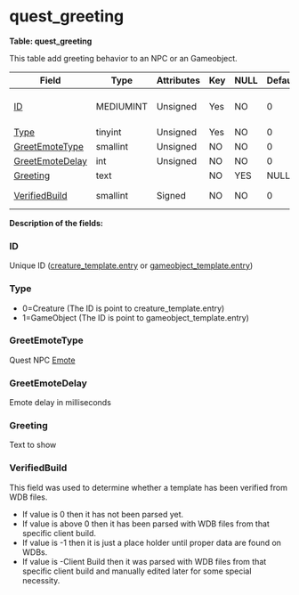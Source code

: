 # quest\_greeting

**Table: quest\_greeting**

This table add greeting behavior to an NPC or an Gameobject.

| Field                | Type      | Attributes | Key | NULL | Default | Comment                                                          |
|----------------------|-----------|------------|-----|------|---------|------------------------------------------------------------------|
| [ID][1]              | MEDIUMINT | Unsigned   | Yes | NO   | 0       | Unique ID (creature_template.entry or gameobject_template.entry) |
| [Type][2]            | tinyint   | Unsigned   | Yes | NO   | 0       | 0=Creature 1=GameObject                                          |
| [GreetEmoteType][3]  | smallint  | Unsigned   | NO  | NO   | 0       | Quest NPC Emote                                                  |
| [GreetEmoteDelay][4] | int       | Unsigned   | NO  | NO   | 0       | Emote delay in milliseconds                                      |
| [Greeting][5]        | text      |            | NO  | YES  | NULL    | Text to show                                                     |
| [VerifiedBuild][6]   | smallint  | Signed     | NO  | NO   | 0       | Game client Build number or manually set value                   |

[1]: #id
[2]: #type
[3]: #greetemotetype
[4]: #greetemotedelay
[5]: #greeting
[6]: #verifiedbuild

**Description of the fields:**

### ID

Unique ID ([creature\_template.entry](https://trinitycore.atlassian.net/wiki/display/tc/creature_template#creature_template-entry) or [gameobject\_template.entry](https://trinitycore.atlassian.net/wiki/display/tc/gameobject_template#gameobject_template-entry))

### Type

-   0=Creature (The ID is point to creature\_template.entry)
-   1=GameObject (The ID is point to gameobject\_template.entry)

### GreetEmoteType

Quest NPC [Emote](https://trinitycore.atlassian.net/wiki/display/tc/Emotes)

### GreetEmoteDelay

Emote delay in milliseconds

### Greeting

Text to show

### VerifiedBuild

This field was used to determine whether a template has been verified from WDB files.

- If value is 0 then it has not been parsed yet.
- If value is above 0 then it has been parsed with WDB files from that specific client build.
- If value is -1 then it is just a place holder until proper data are found on WDBs.
- If value is -Client Build then it was parsed with WDB files from that specific client build and manually edited later for some special necessity.
